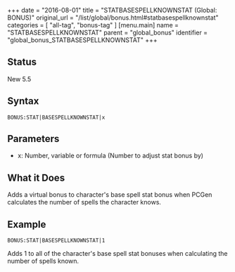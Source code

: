 +++
date = "2016-08-01"
title = "STATBASESPELLKNOWNSTAT (Global: BONUS)"
original_url = "/list/global/bonus.html#statbasespellknownstat"
categories = [ "all-tag", "bonus-tag" ]
[menu.main]
    name = "STATBASESPELLKNOWNSTAT"
    parent = "global_bonus"
    identifier = "global_bonus_STATBASESPELLKNOWNSTAT"
+++

## Status

New 5.5

## Syntax

`BONUS:STAT|BASESPELLKNOWNSTAT|x`

## Parameters

-   x: Number, variable or formula (Number to adjust
    stat bonus by)



What it Does
------------

Adds a virtual bonus to character's base spell stat bonus when PCGen
calculates the number of spells the character knows.

Example
-------

`BONUS:STAT|BASESPELLKNOWNSTAT|1`

Adds 1 to all of the character's base spell stat bonuses when
calculating the number of spells known.

